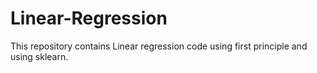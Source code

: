 # Linear-Regression
This repository contains Linear  regression code using first principle and using sklearn.

